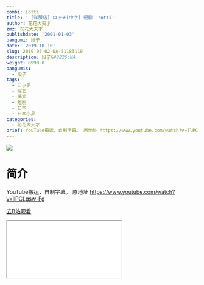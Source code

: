 ```yaml
---
combi: Lotti
title: ' [洋服店] ロッチ[中字] 短剧  rotti'
author: 花花大天才
zmz: 花花大天才
publishdate: '2001-01-03'
bangumi: 段子
date: '2019-10-10'
slug: 2019-05-02-NA-51183110
description: 段子&#8226;NA
weight: 8990.0
bangumis:
  - 段子
tags:
  - ロッチ
  - 综艺
  - 搞笑
  - 短剧
  - 日本
  - 日本小品
categories:
  - 花花大天才
brief: YouTube搬运，自制字幕。 原地址 https://www.youtube.com/watch?v=llPCLgsw-Fg
---
```

![](https://raw.githubusercontent.com/tcgriffith/owaraisite/master/static/tmpimg/6479c350fd50d51581cb9ebe47bda8400d4969e8.jpg.480.jpg)
# 简介  
YouTube搬运，自制字幕。
原地址  https://www.youtube.com/watch?v=llPCLgsw-Fg  

[去B站观看](https://www.bilibili.com/video/av51183110/)
<div class ="resp-container"><iframe class="testiframe" src="//player.bilibili.com/player.html?aid=51183110"", scrolling="no", allowfullscreen="true" > </iframe></div> 
